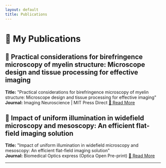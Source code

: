 ```yaml
---
layout: default
title: Publications
---
```


# 📖 My Publications

## **📄 Practical considerations for birefringence microscopy of myelin structure: Microscope design and tissue processing for effective imaging**
**Title:** "Practical considerations for birefringence microscopy of myelin structure: Microscope design and tissue processing for effective imaging"  
**Journal:** Imaging Neuroscience | MIT Press Direct
[🔗 Read More](https://doi.org/10.1162/imag_a_00186)

## **📄 Impact of uniform illumination in widefield microscopy and mesoscopy: An efficient flat-field imaging solution**
**Title:** "Impact of uniform illumination in widefield microscopy and mesoscopy: An efficient flat-field imaging solution"  
**Journal:** Biomedical Optics express (Optica Open Pre-print)
[🔗 Read More](https://doi.org/10.1364/opticaopen.28192331.v1)

---
